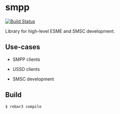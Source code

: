 smpp
=====

[![Build Status](https://travis-ci.com/bdt-group/smpp.svg?branch=master)](https://travis-ci.com/bdt-group/smpp)

Library for high-level ESME and SMSC development.

Use-cases
---------

* SMPP clients

* USSD clients

* SMSC development

Build
-----

    $ rebar3 compile

